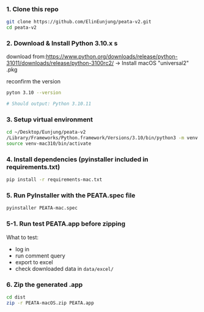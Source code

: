 ### 1. Clone this repo
```bash
git clone https://github.com/ElinEunjung/peata-v2.git
cd peata-v2
```

### 2. Download & Install Python 3.10.x s

download from:https://www.python.org/downloads/release/python-31011/downloads/release/python-3100rc2/
→ Install macOS "universal2" .pkg

reconfirm the version
```bash
pyton 3.10 --version

# Should output: Python 3.10.11
```

### 3. Setup virtual environment
```bash
cd ~/Desktop/Eunjung/peata-v2
/Library/Frameworks/Python.framework/Versions/3.10/bin/python3 -m venv venv-mac310
source venv-mac310/bin/activate


```

### 4. Install dependencies (pyinstaller included in requirements.txt)
```bash
pip install -r requirements-mac.txt
```

### 5. Run PyInstaller with the PEATA.spec file
```bash
pyinstaller PEATA-mac.spec
```

### 5-1. Run test PEATA.app before zipping
What to test: 
- log in
- run comment query
- export to excel
- check downloaded data in `data/excel/`

### 6. Zip the generated .app
```bash
cd dist
zip -r PEATA-macOS.zip PEATA.app
```

